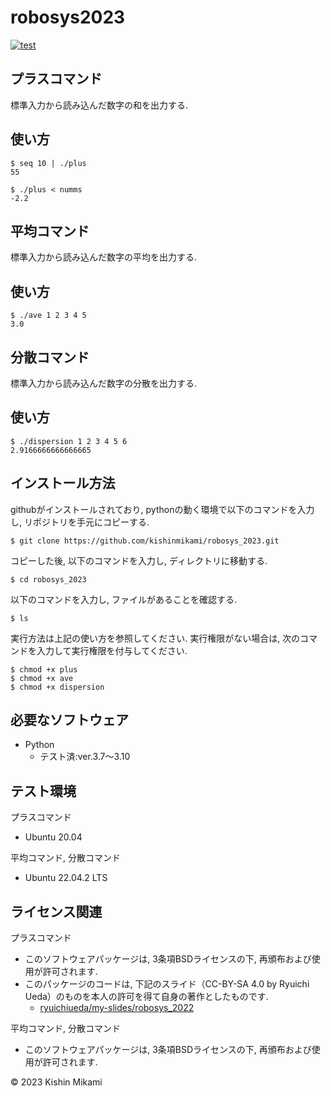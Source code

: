 # robosys2023
[![test](https://github.com/kishinmikami/robosys_2023/actions/workflows/test.yml/badge.svg)](https://github.com/kishinmikami/robosys_2023/actions/workflows/test.yml)


## プラスコマンド
標準入力から読み込んだ数字の和を出力する.

## 使い方

```
$ seq 10 | ./plus
55

$ ./plus < numms
-2.2
```


## 平均コマンド
標準入力から読み込んだ数字の平均を出力する.

## 使い方

```
$ ./ave 1 2 3 4 5
3.0
```

## 分散コマンド
標準入力から読み込んだ数字の分散を出力する.

## 使い方

```
$ ./dispersion 1 2 3 4 5 6
2.9166666666666665
```

## インストール方法
githubがインストールされており, pythonの動く環境で以下のコマンドを入力し, リポジトリを手元にコピーする.
```
$ git clone https://github.com/kishinmikami/robosys_2023.git
```
コピーした後, 以下のコマンドを入力し, ディレクトリに移動する.
```
$ cd robosys_2023
```
以下のコマンドを入力し, ファイルがあることを確認する.
```
$ ls
```
実行方法は上記の使い方を参照してください. 
実行権限がない場合は, 次のコマンドを入力して実行権限を付与してください. 
```
$ chmod +x plus
$ chmod +x ave
$ chmod +x dispersion
```

## 必要なソフトウェア
* Python
	* テスト済:ver.3.7～3.10

## テスト環境
プラスコマンド
* Ubuntu 20.04

平均コマンド, 分散コマンド
* Ubuntu 22.04.2 LTS

## ライセンス関連
プラスコマンド
* このソフトウェアパッケージは, 3条項BSDライセンスの下, 再頒布および使用が許可されます.
* このパッケージのコードは, 下記のスライド（CC-BY-SA 4.0 by Ryuichi Ueda）のものを本人の許可を得て自身の著作としたものです.
	* [ryuichiueda/my-slides/robosys_2022](https://github.com/ryuichiueda/my_slides/tree/master/robosys_2022)

平均コマンド, 分散コマンド
* このソフトウェアパッケージは, 3条項BSDライセンスの下, 再頒布および使用が許可されます.


© 2023 Kishin Mikami
